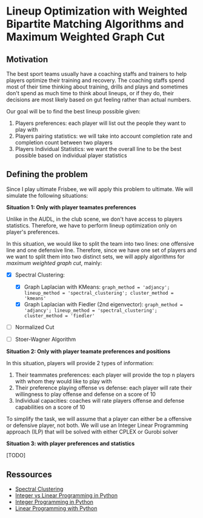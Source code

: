 # Lineup Optimization with Weighted Bipartite Matching Algorithms and Maximum Weighted Graph Cut

## Motivation

The best sport teams usually have a coaching staffs and trainers to help 
players optimize their training and recovery. The coaching staffs spend 
most of their time thinking about training, drills and plays and sometimes 
don't spend as much time to think about lineups, or if they do, their decisions
are most likely based on gut feeling rather than actual numbers.

Our goal will be to find the best lineup possible given: 
1. Players preferences: each player will list out the people they want to play with
2. Players pairing statistics: we will take into account completion rate and completion count between two players
3. Players Individual Statistics: we want the overall line to be the best possible based on individual player statistics

## Defining the problem

Since I play ultimate Frisbee, we will apply this problem to ultimate. We 
will simulate the following situations:

**Situation 1: Only with player teamates preferences**

Unlike in the AUDL, in the club scene, we don't have access to players 
statistics. Therefore, we have to perform lineup optimization only on player's
preferences. 

In this situation, we would like to split the team into two lines: one offensive 
line and one defensive line. Therefore, since we have one set of players and 
we want to split them into two distinct sets, we will apply algorithms for 
*maximum weighted graph cut*, mainly: 
- [X] Spectral Clustering:
    - [X] Graph Laplacian with KMeans: `graph_method = 'adjancy'; lineup_method = 'spectral_clustering'; cluster_method = 'kmeans'`
    - [X] Graph Laplacian with Fiedler (2nd eigenvector):  `graph_method = 'adjancy'; lineup_method = 'spectral_clustering'; cluster_method = 'fiedler'`
- [ ] Normalized Cut
- [ ] Stoer-Wagner Algorithm


**Situation 2: Only with player teamate preferences and positions**

In this situation, players will provide 2 types of information: 
1. Their teammates preferences: each player will provide the top n players with whom they would like to play with
2. Their preference playing offense vs defense: each player will rate their willingness to play offense and defense on a score of 10
3. Individual capacities: coaches will rate players offense and defense capabilities on a score of 10

To simplify the task, we will assume that a player can either be a offensive or 
defensive player, not both. We will use an Integer Linear Programming approach (ILP)
that will be solved with either CPLEX or Gurobi solver


**Situation 3: with player preferences and statistics**

[TODO]

## Ressources

- [Spectral Clustering](https://towardsdatascience.com/spectral-clustering-aba2640c0d5b)
- [Integer vs Linear Programming in Python](https://towardsdatascience.com/integer-programming-vs-linear-programming-in-python-f1be5bb4e60e)
- [Integer Programming in Python](https://towardsdatascience.com/integer-programming-in-python-1cbdfa240df2)
- [Linear Programming with Python](https://apmonitor.com/pdc/index.php/Main/LinearProgramming)



